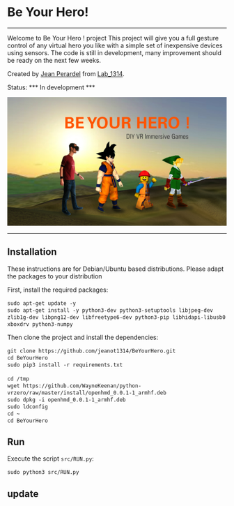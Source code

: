 # Be Your Hero!

---

Welcome to Be Your Hero ! project
This project will give you a full gesture control of any virtual hero you like with a simple set of inexpensive devices using sensors. 
The code is still in development, many improvement should be ready on the next few weeks. 

Created by [Jean Perardel](http://www.instructables.com/member/jeanotP1314/) from [Lab_1314](https://www.youtube.com/watch?v=qNliaFjvuI0&t=1s).

Status: *** In development ***

![Image of Pi](Pictures/Be_Your_Hero_Cover.jpg)

---

## Installation

These instructions are for Debian/Ubuntu based distributions. Please
adapt the packages to your distribution

First, install the required packages:

    sudo apt-get update -y
    sudo apt-get install -y python3-dev python3-setuptools libjpeg-dev zlib1g-dev libpng12-dev libfreetype6-dev python3-pip libhidapi-libusb0 xboxdrv python3-numpy

Then clone the project and install the dependencies:

    git clone https://github.com/jeanot1314/BeYourHero.git
    cd BeYourHero
    sudo pip3 install -r requirements.txt

    cd /tmp
    wget https://github.com/WayneKeenan/python-vrzero/raw/master/install/openhmd_0.0.1-1_armhf.deb
    sudo dpkg -i openhmd_0.0.1-1_armhf.deb
    sudo ldconfig
    cd ~
    cd BeYourHero

## Run

Execute the script `src/RUN.py`:

    sudo python3 src/RUN.py

## update



